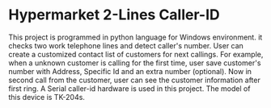 # Hypermarket 2-Lines Caller-ID
This project is programmed in python language for Windows environment. it checks two work telephone lines and detect caller's number. User can create a customized contact list of customers for next callings. For example, when a unknown customer is calling for the first time, user save customer's number with Address, Specific Id and an extra number (optional). Now in second call from the customer, user can see the customer information after first ring.
A Serial caller-id hardware is used in this project. The model of this device is TK-204s.
